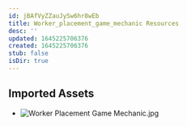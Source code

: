 ```yaml
---
id: jBAfVyZZauJySw6hr8wEb
title: Worker_placement_game_mechanic Resources
desc: ''
updated: 1645225706376
created: 1645225706376
stub: false
isDir: true
---
```

## Imported Assets
- ![Worker Placement Game Mechanic.jpg](/assets/worker-placement-game-mechanic.jpg)
